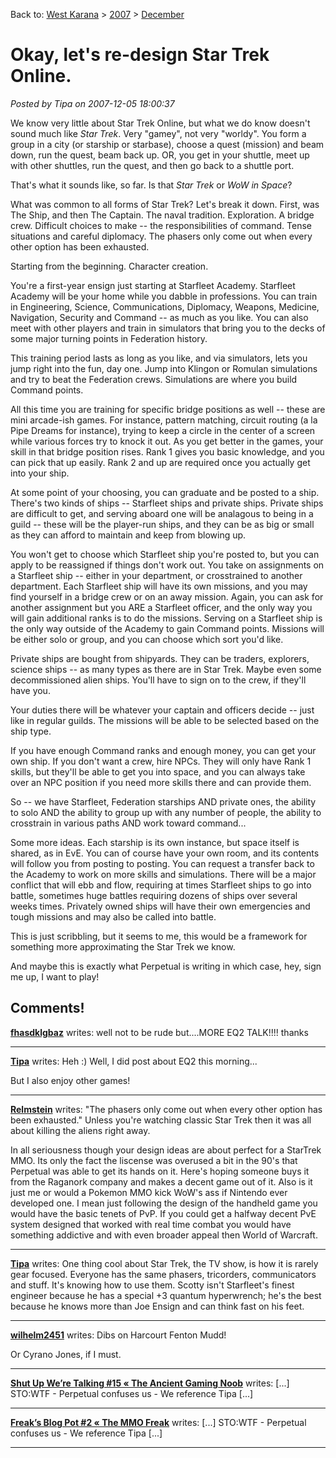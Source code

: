 Back to: [West Karana](/posts/westkarana.md) > [2007](/posts/2007/westkarana.md) > [December](./westkarana.md)
# Okay, let's re-design Star Trek Online.

*Posted by Tipa on 2007-12-05 18:00:37*

We know very little about Star Trek Online, but what we do know doesn't sound much like *Star Trek*. Very "gamey", not very "worldy". You form a group in a city (or starship or starbase), choose a quest (mission) and beam down, run the quest, beam back up. OR, you get in your shuttle, meet up with other shuttles, run the quest, and then go back to a shuttle port.

That's what it sounds like, so far. Is that *Star Trek* or *WoW in Space*?

What was common to all forms of Star Trek? Let's break it down. First, was The Ship, and then The Captain. The naval tradition. Exploration. A bridge crew. Difficult choices to make -- the responsibilities of command. Tense situations and careful diplomacy. The phasers only come out when every other option has been exhausted.

Starting from the beginning. Character creation.

You're a first-year ensign just starting at Starfleet Academy. Starfleet Academy will be your home while you dabble in professions. You can train in Engineering, Science, Communications, Diplomacy, Weapons, Medicine, Navigation, Security and Command -- as much as you like. You can also meet with other players and train in simulators that bring you to the decks of some major turning points in Federation history.

This training period lasts as long as you like, and via simulators, lets you jump right into the fun, day one. Jump into Klingon or Romulan simulations and try to beat the Federation crews. Simulations are where you build Command points.

All this time you are training for specific bridge positions as well -- these are mini arcade-ish games. For instance, pattern matching, circuit routing (a la Pipe Dreams for instance), trying to keep a circle in the center of a screen while various forces try to knock it out. As you get better in the games, your skill in that bridge position rises. Rank 1 gives you basic knowledge, and you can pick that up easily. Rank 2 and up are required once you actually get into your ship.

At some point of your choosing, you can graduate and be posted to a ship. There's two kinds of ships -- Starfleet ships and private ships. Private ships are difficult to get, and serving aboard one will be analagous to being in a guild -- these will be the player-run ships, and they can be as big or small as they can afford to maintain and keep from blowing up.

You won't get to choose which Starfleet ship you're posted to, but you can apply to be reassigned if things don't work out. You take on assignments on a Starfleet ship -- either in your department, or crosstrained to another department. Each Starfleet ship will have its own missions, and you may find yourself in a bridge crew or on an away mission. Again, you can ask for another assignment but you ARE a Starfleet officer, and the only way you will gain additional ranks is to do the missions. Serving on a Starfleet ship is the only way outside of the Academy to gain Command points. Missions will be either solo or group, and you can choose which sort you'd like.

Private ships are bought from shipyards. They can be traders, explorers, science ships -- as many types as there are in Star Trek. Maybe even some decommissioned alien ships. You'll have to sign on to the crew, if they'll have you.

Your duties there will be whatever your captain and officers decide -- just like in regular guilds. The missions will be able to be selected based on the ship type.

If you have enough Command ranks and enough money, you can get your own ship. If you don't want a crew, hire NPCs. They will only have Rank 1 skills, but they'll be able to get you into space, and you can always take over an NPC position if you need more skills there and can provide them.

So -- we have Starfleet, Federation starships AND private ones, the ability to solo AND the ability to group up with any number of people, the ability to crosstrain in various paths AND work toward command...

Some more ideas. Each starship is its own instance, but space itself is shared, as in EvE. You can of course have your own room, and its contents will follow you from posting to posting. You can request a transfer back to the Academy to work on more skills and simulations. There will be a major conflict that will ebb and flow, requiring at times Starfleet ships to go into battle, sometimes huge battles requiring dozens of ships over several weeks times. Privately owned ships will have their own emergencies and tough missions and may also be called into battle.

This is just scribbling, but it seems to me, this would be a framework for something more approximating the Star Trek we know.

And maybe this is exactly what Perpetual is writing in which case, hey, sign me up, I want to play!

## Comments!

**[fhasdklgbaz](http://spikedoucet@yahoo.com)** writes: well not to be rude but....MORE EQ2 TALK!!!! thanks

---

**[Tipa](https://chasingdings.com)** writes: Heh :) Well, I did post about EQ2 this morning...

But I also enjoy other games!

---

**[Relmstein](http://relmstein.blogspot.com)** writes: "The phasers only come out when every other option has been exhausted."
Unless you're watching classic Star Trek then it was all about killing the aliens right away. 

In all seriousness though your design ideas are about perfect for a StarTrek MMO. Its only the fact the liscense was overused a bit in the 90's that Perpetual was able to get its hands on it. Here's hoping someone buys it from the Raganork company and makes a decent game out of it. Also is it just me or would a Pokemon MMO kick WoW's ass if Nintendo ever developed one. I mean just following the design of the handheld game you would have the basic tenets of PvP. If you could get a halfway decent PvE system designed that worked with real time combat you would have something addictive and with even broader appeal then World of Warcraft.

---

**[Tipa](https://chasingdings.com)** writes: One thing cool about Star Trek, the TV show, is how it is rarely gear focused. Everyone has the same phasers, tricorders, communicators and stuff. It's knowing how to use them. Scotty isn't Starfleet's finest engineer because he has a special +3 quantum hyperwrench; he's the best because he knows more than Joe Ensign and can think fast on his feet.

---

**[wilhelm2451](http://tagn.wordpress.com)** writes: Dibs on Harcourt Fenton Mudd!

Or Cyrano Jones, if I must.

---

**[Shut Up We&#8217;re Talking #15 &laquo; The Ancient Gaming Noob](http://tagn.wordpress.com/2007/12/10/shut-up-were-talking-15/)** writes: [...] STO:WTF - Perpetual confuses us - We reference Tipa [...]

---

**[Freak’s Blog Pot #2 &laquo; The MMO Freak](http://themmofreak.wordpress.com/2007/12/10/freak%e2%80%99s-blog-pot-2/)** writes: [...] STO:WTF - Perpetual confuses us - We reference Tipa [...]

---


